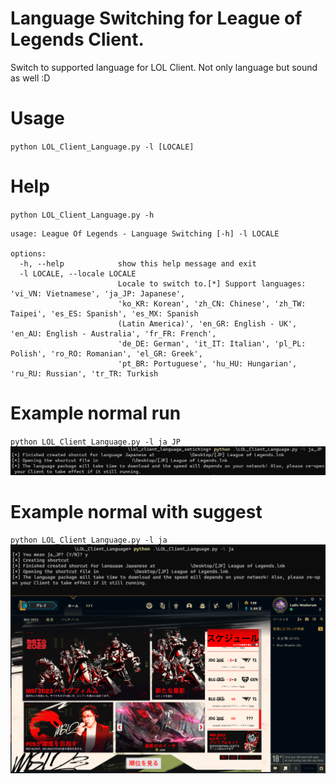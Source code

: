# Language Switching for League of Legends Client.
Switch to supported language for LOL Client. Not only language but sound as well :D
# Usage
`python LOL_Client_Language.py -l [LOCALE]`
# Help
`python LOL_Client_Language.py -h`
```
usage: League Of Legends - Language Switching [-h] -l LOCALE

options:
  -h, --help            show this help message and exit
  -l LOCALE, --locale LOCALE
                        Locale to switch to.[*] Support languages: 'vi_VN: Vietnamese', 'ja_JP: Japanese',
                        'ko_KR: Korean', 'zh_CN: Chinese', 'zh_TW: Taipei', 'es_ES: Spanish', 'es_MX: Spanish
                        (Latin America)', 'en_GR: English - UK', 'en_AU: English - Australia', 'fr_FR: French',
                        'de_DE: German', 'it_IT: Italian', 'pl_PL: Polish', 'ro_RO: Romanian', 'el_GR: Greek',
                        'pt_BR: Portuguese', 'hu_HU: Hungarian', 'ru_RU: Russian', 'tr_TR: Turkish
```
# Example normal run
`python LOL_Client_Language.py -l ja_JP`
![image](https://raw.githubusercontent.com/htnafhD/lol_client_language_swtiching/main/normal_run.png)

# Example normal with suggest
`python LOL_Client_Language.py -l ja`
![image](https://raw.githubusercontent.com/htnafhD/lol_client_language_swtiching/main/RM.png)
